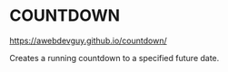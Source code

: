 # COUNTDOWN

https://awebdevguy.github.io/countdown/

Creates a running countdown to a specified future date.
